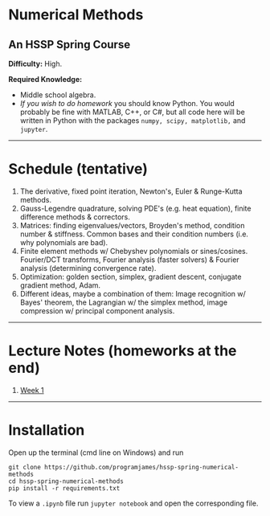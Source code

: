# Numerical Methods
## An HSSP Spring Course

**Difficulty:** High.

**Required Knowledge:**
- Middle school algebra.
- *If you wish to do homework* you should know Python. You would probably be fine with MATLAB, C++, or C#, but all code here will be written in Python with the packages `numpy, scipy, matplotlib,` and `jupyter`.

-----

# Schedule (tentative)

1. The derivative, fixed point iteration, Newton's, Euler & Runge-Kutta methods.
2. Gauss-Legendre quadrature, solving PDE's (e.g. heat equation), finite difference methods & correctors.
3. Matrices: finding eigenvalues/vectors, Broyden's method, condition number & stiffness. Common bases and their condition numbers (i.e. why polynomials are bad).
4. Finite element methods w/ Chebyshev polynomials or sines/cosines. Fourier/DCT transforms, Fourier analysis (faster solvers) & Fourier analysis (determining convergence rate).
5. Optimization: golden section, simplex, gradient descent, conjugate gradient method, Adam.
6. Different ideas, maybe a combination of them: Image recognition w/ Bayes' theorem, the Lagrangian w/ the simplex method, image compression w/ principal component analysis.

-----

# Lecture Notes (homeworks at the end)

1. [Week 1](notes/lecture1.pdf)

-----

# Installation
Open up the terminal (cmd line on Windows) and run
```shell
git clone https://github.com/programjames/hssp-spring-numerical-methods
cd hssp-spring-numerical-methods
pip install -r requirements.txt
```

To view a `.ipynb` file run `jupyter notebook` and open the corresponding file.
